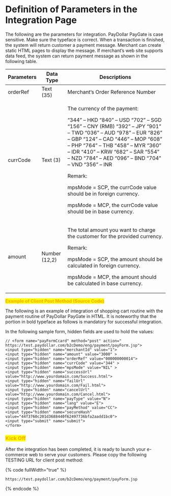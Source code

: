 # Definition of Parameters in the Integration Page

The following are the parameters for integration. PayDollar PayGate is case sensitive. Make sure the typeface is correct. When a transaction is finished, the system will return customer a payment message. Merchant can create static HTML pages to display the message. If merchant’s web site supports data feed, the system can return payment message as shown in the following table.

| Parameters | Data Type     | Descriptions                                                                                                                                                                                                                                                                                                                                                                                                                                                                                                                                                                    |
| ---------- | ------------- | ------------------------------------------------------------------------------------------------------------------------------------------------------------------------------------------------------------------------------------------------------------------------------------------------------------------------------------------------------------------------------------------------------------------------------------------------------------------------------------------------------------------------------------------------------------------------------- |
| orderRef   | Text (35)     | Merchant‘s Order Reference Number                                                                                                                                                                                                                                                                                                                                                                                                                                                                                                                                               |
| currCode   | Text (3)      | <p>The currency of the payment: </p><p>“344” – HKD           “840” – USD     “702” – SGD “156” – CNY (RMB) “392” – JPY     “901” – TWD “036” – AUD            “978” – EUR     “826” – GBP “124” – CAD             “446” – MOP   “608” – PHP “764” – THB             “458” – MYR   “360” – IDR “410” – KRW             “682” – SAR    “554” – NZD “784” – AED             “096” – BND    “704” – VND “356” – INR </p><p>Remark: </p><p>mpsMode = SCP, the currCode value should be in foreign currency. </p><p>mpsMode = MCP, the currCode value should be in base currency.</p> |
| amount     | Number (12,2) | <p>The total amount you want to charge the customer for the provided currency.</p><p>Remark: </p><p>mpsMode = SCP, the amount should be calculated in foreign currency. </p><p>mpsMode = MCP, the amount should be calculated in base currency.</p>                                                                                                                                                                                                                                                                                                                             |



<mark style="color:orange;">**Example of Client Post Method (Source Code)**</mark>

The following is an example of integration of shopping cart routine with the payment routine of PayDollar PayGate in HTML. It is noteworthy that the portion in bold typeface as follows is mandatory for successful integration.

In the following sample form, hidden fields are used to hold the values:

```
// <form name="payFormCcard" method="post" action="
https://test.paydollar.com/b2cDemo/eng/payment/payForm.jsp">
<input type="hidden" name="merchantId" value="1">
<input type="hidden" name="amount" value="3000" >
<input type="hidden" name="orderRef" value="000000000014">
<input type="hidden" name="currCode" value="344" >
<input type="hidden" name="mpsMode" value="NIL" >
<input type="hidden" name="successUrl"
value="http://www.yourdomain.com/Success.html">
<input type="hidden" name="failUrl" value="http://www.yourdomain.com/Fail.html">
<input type="hidden" name="cancelUrl"
value="http://www.yourdomain.com/Cancel.html">
<input type="hidden" name="payType" value="N">
<input type="hidden" name="lang" value="E">
<input type="hidden" name="payMethod" value="CC">
<input type="hidden" name="secureHash"
value="44f3760c201d3688440f62497736bfa2aadd1bc0">
<input type="submit" name="submit">
</form>
```

### <mark style="color:orange;">Kick Off</mark> &#x20;

After the integration has been completed, it is ready to launch your e-commerce web to serve your customers. Please copy the following TESTING URL for client post method:

{% code fullWidth="true" %}
```
https://test.paydollar.com/b2cDemo/eng/payment/payForm.jsp
```
{% endcode %}
